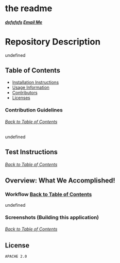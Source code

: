 # the readme
  ##### [dsfsfsfs](undefined) [Email Me](undefined)
 
  
  
  
  # Repository Description
  undefined

  ## Table of Contents
  * [Installation Instructions](#Install)
  * [Usage Information](#Usage)
  * [Contributors](#Contributors)
  * [Licenses](#License)
  
  

  ### Contribution Guidelines
  ###### [Back to Table of Contents](#Table-of-Contents)
  undefined
  
  
  ## Test Instructions
  ###### [Back to Table of Contents](#Table-of-Contents)

  
  
  ## Overview: What We Accomplished!
  ### Workflow [Back to Table of Contents](#Table-of-Contents)
  undefined
  
  
  ### Screenshots (Building this application)
  ###### [Back to Table of Contents](#Table-of-Contents)

  
  ## License
    APACHE 2.0
  
  